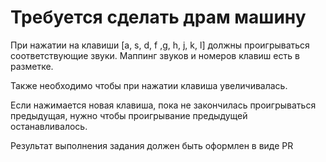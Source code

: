 # Требуется сделать драм машину

При нажатии на клавиши [a, s, d, f ,g, h, j, k, l] должны проигрываться
соответствующие звуки. Маппинг звуков и номеров клавиш есть в разметке.

Также необходимо чтобы при нажатии клавиша увеличивалась.

Если нажимается новая клавиша, пока не закончилась проигрываться предыдущая,
нужно чтобы проигрывание предыдущей останавливалось.

Результат выполнения задания должен быть оформлен в виде PR
